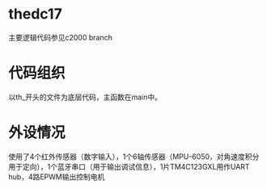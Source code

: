 # thedc17

主要逻辑代码参见c2000 branch

# 代码组织

以th_开头的文件为底层代码，主函数在main中。

# 外设情况

使用了4个红外传感器（数字输入），1个6轴传感器（MPU-6050，对角速度积分用于定向），1个蓝牙串口（用于输出调试信息），1片TM4C123GXL用作UART hub，4路EPWM输出控制电机
